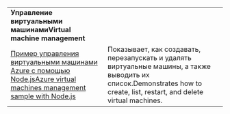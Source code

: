 | | |
|---|---|
| <span data-ttu-id="b4d0e-101">**Управление виртуальными машинами**</span><span class="sxs-lookup"><span data-stu-id="b4d0e-101">**Virtual machine management**</span></span> ||
| [<span data-ttu-id="b4d0e-102">Пример управления виртуальными машинами Azure с помощью Node.js</span><span class="sxs-lookup"><span data-stu-id="b4d0e-102">Azure virtual machines management sample with Node.js</span></span>](https://github.com/Azure-Samples/storage-blob-node-getting-started) | <span data-ttu-id="b4d0e-103">Показывает, как создавать, перезапускать и удалять виртуальные машины, а также выводить их список.</span><span class="sxs-lookup"><span data-stu-id="b4d0e-103">Demonstrates how to create, list, restart, and delete virtual machines.</span></span> |